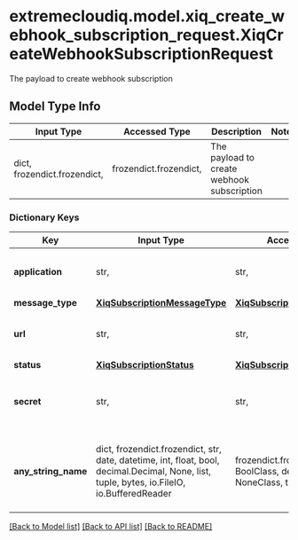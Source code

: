 # extremecloudiq.model.xiq_create_webhook_subscription_request.XiqCreateWebhookSubscriptionRequest

The payload to create webhook subscription

## Model Type Info
Input Type | Accessed Type | Description | Notes
------------ | ------------- | ------------- | -------------
dict, frozendict.frozendict,  | frozendict.frozendict,  | The payload to create webhook subscription | 

### Dictionary Keys
Key | Input Type | Accessed Type | Description | Notes
------------ | ------------- | ------------- | ------------- | -------------
**application** | str,  | str,  | The external application name. | 
**message_type** | [**XiqSubscriptionMessageType**](XiqSubscriptionMessageType.md) | [**XiqSubscriptionMessageType**](XiqSubscriptionMessageType.md) |  | 
**url** | str,  | str,  | The webhook endpoint URL. | 
**status** | [**XiqSubscriptionStatus**](XiqSubscriptionStatus.md) | [**XiqSubscriptionStatus**](XiqSubscriptionStatus.md) |  | 
**secret** | str,  | str,  | The basic auth secret for the webhook endpoint. | [optional] 
**any_string_name** | dict, frozendict.frozendict, str, date, datetime, int, float, bool, decimal.Decimal, None, list, tuple, bytes, io.FileIO, io.BufferedReader | frozendict.frozendict, str, BoolClass, decimal.Decimal, NoneClass, tuple, bytes, FileIO | any string name can be used but the value must be the correct type | [optional]

[[Back to Model list]](../../README.md#documentation-for-models) [[Back to API list]](../../README.md#documentation-for-api-endpoints) [[Back to README]](../../README.md)

